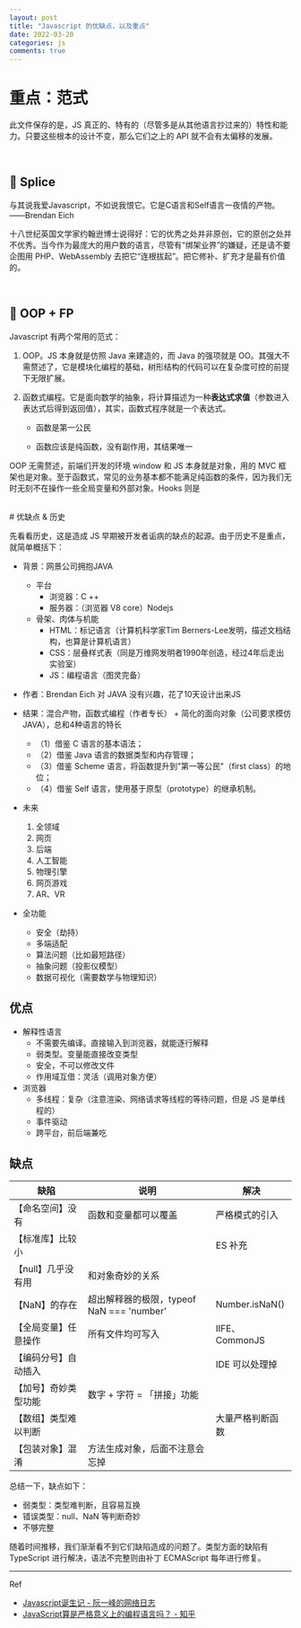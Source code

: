 ```yaml
---
layout: post
title: "Javascript 的优缺点，以及重点"
date: 2022-03-20
categories: js
comments: true
---
```




# 重点：范式

此文件保存的是，JS 真正的、特有的（尽管多是从其他语言抄过来的）特性和能力。只要这些根本的设计不变，那么它们之上的 API 就不会有太偏移的发展。

<br/>

## 👶 Splice

与其说我爱Javascript，不如说我恨它。它是C语言和Self语言一夜情的产物。——Brendan Eich

十八世纪英国文学家约翰逊博士说得好：它的优秀之处并非原创，它的原创之处并不优秀。当今作为最庞大的用户数的语言，尽管有“绑架业界”的嫌疑，还是请不要企图用 PHP、WebAssembly 去把它“连根拔起”。把它修补、扩充才是最有价值的。

<br/>

## 🙉 OOP + FP

Javascript 有两个常用的范式：

1. OOP。JS 本身就是仿照 Java 来建造的，而 Java 的强项就是 OO。其强大不需赘述了，它是模块化编程的基础，树形结构的代码可以在复杂度可控的前提下无限扩展。

2. 函数式编程。它是面向数学的抽象，将计算描述为一种**表达式求值**（参数进入表达式后得到返回值），其实，函数式程序就是一个表达式。

    * 函数是第一公民

    * 函数应该是纯函数，没有副作用，其结果唯一


OOP 无需赘述，前端们开发的环境 window 和 JS 本身就是对象，用的 MVC 框架也是对象。至于函数式，常见的业务基本都不能满足纯函数的条件，因为我们无时无刻不在操作一些全局变量和外部对象。Hooks 则是



<br />
# 优缺点 & 历史

先看看历史，这是造成 JS 早期被开发者诟病的缺点的起源。由于历史不是重点，就简单概括下：

* 背景：网景公司拥抱JAVA
   * 平台
      * 浏览器：C ++
      * 服务器：（浏览器 V8 core）Nodejs
   * 骨架、肉体与机能
      * HTML：标记语言（计算机科学家Tim Berners-Lee发明，描述文档结构，也算是计算机语言）
      * CSS：层叠样式表（同是万维网发明者1990年创造，经过4年后走出实验室）
      * JS：编程语言（图灵完备）
* 作者：Brendan Eich 对 JAVA 没有兴趣，花了10天设计出来JS
* 结果：混合产物，函数式编程（作者专长） + 简化的面向对象（公司要求模仿JAVA），总和4种语言的特长
   * （1）借鉴 C 语言的基本语法；
   * （2）借鉴 Java 语言的数据类型和内存管理；
   * （3）借鉴 Scheme 语言，将函数提升到"第一等公民"（first class）的地位；
   * （4）借鉴 Self 语言，使用基于原型（prototype）的继承机制。
* 未来
   1. 全领域
   2. 网页
   3. 后端
   4. 人工智能
   5. 物理引擎
   6. 网页游戏
   7. AR、VR
   
* 全功能
   * 安全（劫持）
   * 多端适配
   * 算法问题（比如最短路径）
   * 抽象问题（投影仪模型）
   * 数据可视化（需要数学与物理知识）



## 优点
* 解释性语言
   * 不需要先编译。直接输入到浏览器，就能逐行解释
   * 弱类型。变量能直接改变类型
   * 安全，不可以修改文件
   * 作用域互借：灵活（调用对象方便）
* 浏览器
   * 多线程：复杂（注意渲染、网络请求等线程的等待问题，但是 JS 是单线程的）
   * 事件驱动
   * 跨平台，前后端兼吃



## 缺点



| 缺陷          | 说明                               | 解决             |
|-------------|----------------------------------|----------------|
| 【命名空间】没有    | 函数和变量都可以覆盖                       | 严格模式的引入        |
| 【标准库】比较小    |                                  | ES 补充          |
| 【null】几乎没有用 | 和对象奇妙的关系                         |                |
| 【NaN】的存在    | 超出解释器的极限，typeof NaN === 'number' | Number.isNaN() |
| 【全局变量】任意操作  | 所有文件均可写入                         | IIFE、CommonJS  |
| 【编码分号】自动插入  |                                  | IDE 可以处理掉      |
| 【加号】奇妙类型功能  | 数字 + 字符 = 「拼接」功能                 |                |
| 【数组】类型难以判断  |                                  | 大量严格判断函数       |
| 【包装对象】混淆    | 方法生成对象，后面不注意会忘掉                  |                |



总结一下，缺点如下：

* 弱类型：类型难判断，且容易互换
* 错误类型：null、NaN 等判断奇妙
* 不够完整

随着时间推移，我们渐渐看不到它们缺陷造成的问题了。类型方面的缺陷有 TypeScript 进行解决，语法不完整则由补丁 ECMAScript 每年进行修复。





---

Ref

* [Javascript诞生记 - 阮一峰的网络日志](https://www.ruanyifeng.com/blog/2011/06/birth_of_javascript.html)
* [JavaScript算是严格意义上的编程语言吗？ - 知乎](https://www.zhihu.com/question/23569951)

